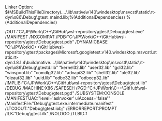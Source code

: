 Linker Option:
$(MSBuildThisFileDirectory)..\..\lib\native\v140\windesktop\msvcstl\static\rt-dyn\x86\Debug\gtest_maind.lib;%(AdditionalDependencies)
%(AdditionalDependencies)

/OUT:"C:\JP\Work\C++\GitHub\wsl-repository\gtest\Debug\gtest.exe" /MANIFEST /NXCOMPAT /PDB:"C:\JP\Work\C++\GitHub\wsl-repository\gtest\Debug\gtest.pdb" /DYNAMICBASE "C:\JP\Work\C++\GitHub\wsl-repository\gtest\packages\Microsoft.googletest.v140.windesktop.msvcstl.static.rt-dyn.1.8.1.4\build\native\..\..\lib\native\v140\windesktop\msvcstl\static\rt-dyn\x86\Debug\gtestd.lib" "kernel32.lib" "user32.lib" "gdi32.lib" "winspool.lib" "comdlg32.lib" "advapi32.lib" "shell32.lib" "ole32.lib" "oleaut32.lib" "uuid.lib" "odbc32.lib" "odbccp32.lib" /IMPLIB:"C:\JP\Work\C++\GitHub\wsl-repository\gtest\Debug\gtest.lib" /DEBUG /MACHINE:X86 /SAFESEH /PGD:"C:\JP\Work\C++\GitHub\wsl-repository\gtest\Debug\gtest.pgd" /SUBSYSTEM:CONSOLE /MANIFESTUAC:"level='asInvoker' uiAccess='false'" /ManifestFile:"Debug\gtest.exe.intermediate.manifest" /LTCGOUT:"Debug\gtest.iobj" /ERRORREPORT:PROMPT /ILK:"Debug\gtest.ilk" /NOLOGO /TLBID:1 